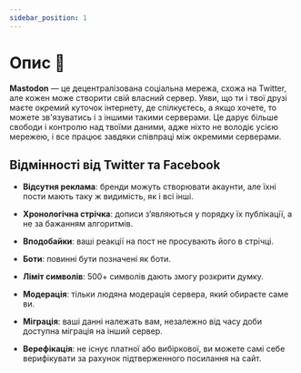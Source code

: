 ```yaml
---
sidebar_position: 1
---
```


# Опис 📖

**Mastodon** — це децентралізована соціальна мережа, схожа на Twitter, але кожен може створити свій власний сервер. Уяви, що ти і твої друзі маєте окремий куточок інтернету, де спілкуєтесь, а якщо хочете, то можете зв'язуватись і з іншими такими серверами. Це дарує більше свободи і контролю над твоїми даними, адже ніхто не володіє усією мережею, і все працює завдяки співпраці між окремими серверами.

## Відмінності від Twitter та Facebook

- **Відсутня реклама**: бренди можуть створювати акаунти, але їхні пости мають таку ж видимість, як і всі інші.

- **Хронологічна стрічка**: дописи з’являються у порядку їх публікації, а не за бажанням алгоритмів.

- **Вподобайки**: ваші реакції на пост не просувають його в стрічці.

- **Боти**: повинні бути позначені як боти.

- **Ліміт символів**: 500+ символів дають змогу розкрити думку.

- **Модерація**: тільки людяна модерація сервера, який обираєте саме ви.

- **Міграція**: ваші данні належать вам, незалежно від часу доби доступна міграція на інший сервер.

- **Верефікація**: не існує платної або вибіркової, ви можете самі себе верифікувати за рахунок підтверженного посилання на сайт.
